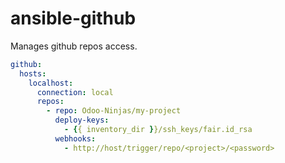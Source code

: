 # ansible-github

Manages github repos access.


```yaml
github:
  hosts:
    localhost:
      connection: local
      repos:
        - repo: Odoo-Ninjas/my-project
          deploy-keys:
            - {{ inventory_dir }}/ssh_keys/fair.id_rsa
          webhooks:
            - http://host/trigger/repo/<project>/<password>

```
